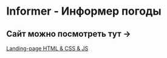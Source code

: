 # Informer - Информер погоды

## Сайт можно посмотреть тут ->

[Landing-page HTML & CSS & JS](https://maxim1c.github.io/Landing-page/)
